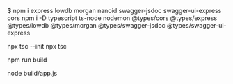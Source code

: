 $ npm i express lowdb morgan nanoid swagger-jsdoc swagger-ui-express cors
npm i -D typescript ts-node nodemon @types/cors @types/express @types/lowdb @types/morgan @types/swagger-jsdoc @types/swagger-ui-express

npx tsc --init
npx tsc

npm run build

node build/app.js